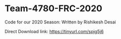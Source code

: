 # Team-4780-FRC-2020
Code for our 2020 Season: Written by Rishikesh Desai

Direct Download link: https://tinyurl.com/spjg5j6
